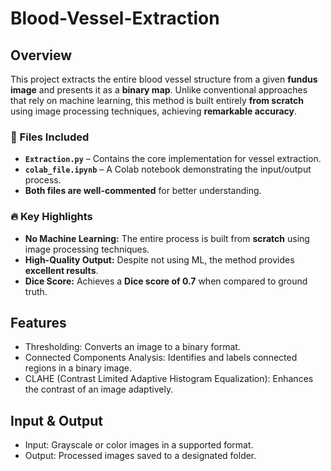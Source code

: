 # Blood-Vessel-Extraction

## Overview

This project extracts the entire blood vessel structure from a given **fundus image** and presents it as a **binary map**. Unlike conventional approaches that rely on machine learning, this method is built entirely **from scratch** using image processing techniques, achieving **remarkable accuracy**.

### 📝 Files Included
- **`Extraction.py`** – Contains the core implementation for vessel extraction.
- **`colab_file.ipynb`** – A Colab notebook demonstrating the input/output process.
- **Both files are well-commented** for better understanding.

### 🔥 Key Highlights
- **No Machine Learning:** The entire process is built from **scratch** using image processing techniques.
- **High-Quality Output:** Despite not using ML, the method provides **excellent results**.
- **Dice Score:** Achieves a **Dice score of 0.7** when compared to ground truth.

## Features

- Thresholding: Converts an image to a binary format.
- Connected Components Analysis: Identifies and labels connected regions in a binary image.
- CLAHE (Contrast Limited Adaptive Histogram Equalization): Enhances the contrast of an image adaptively.

## Input & Output

- Input: Grayscale or color images in a supported format.
- Output: Processed images saved to a designated folder.
